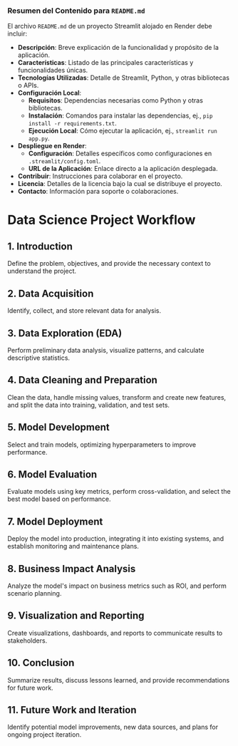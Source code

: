 ### Resumen del Contenido para `README.md`

El archivo `README.md` de un proyecto Streamlit alojado en Render debe incluir:

- **Descripción**: Breve explicación de la funcionalidad y propósito de la aplicación.
- **Características**: Listado de las principales características y funcionalidades únicas.
- **Tecnologías Utilizadas**: Detalle de Streamlit, Python, y otras bibliotecas o APIs.
- **Configuración Local**:
  - **Requisitos**: Dependencias necesarias como Python y otras bibliotecas.
  - **Instalación**: Comandos para instalar las dependencias, ej., `pip install -r requirements.txt`.
  - **Ejecución Local**: Cómo ejecutar la aplicación, ej., `streamlit run app.py`.
- **Despliegue en Render**:
  - **Configuración**: Detalles específicos como configuraciones en `.streamlit/config.toml`.
  - **URL de la Aplicación**: Enlace directo a la aplicación desplegada.
- **Contribuir**: Instrucciones para colaborar en el proyecto.
- **Licencia**: Detalles de la licencia bajo la cual se distribuye el proyecto.
- **Contacto**: Información para soporte o colaboraciones.

# Data Science Project Workflow

## 1. Introduction
Define the problem, objectives, and provide the necessary context to understand the project.

## 2. Data Acquisition
Identify, collect, and store relevant data for analysis.

## 3. Data Exploration (EDA)
Perform preliminary data analysis, visualize patterns, and calculate descriptive statistics.

## 4. Data Cleaning and Preparation
Clean the data, handle missing values, transform and create new features, and split the data into training, validation, and test sets.

## 5. Model Development
Select and train models, optimizing hyperparameters to improve performance.

## 6. Model Evaluation
Evaluate models using key metrics, perform cross-validation, and select the best model based on performance.

## 7. Model Deployment
Deploy the model into production, integrating it into existing systems, and establish monitoring and maintenance plans.

## 8. Business Impact Analysis
Analyze the model's impact on business metrics such as ROI, and perform scenario planning.

## 9. Visualization and Reporting
Create visualizations, dashboards, and reports to communicate results to stakeholders.

## 10. Conclusion
Summarize results, discuss lessons learned, and provide recommendations for future work.

## 11. Future Work and Iteration
Identify potential model improvements, new data sources, and plans for ongoing project iteration.
